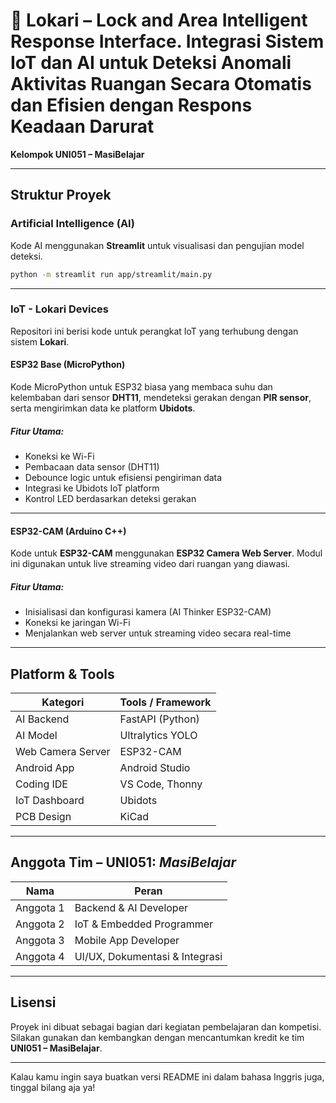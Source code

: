 
# 🚨 Lokari – Lock and Area Intelligent Response Interface. Integrasi Sistem IoT dan AI untuk Deteksi Anomali Aktivitas Ruangan Secara Otomatis dan Efisien dengan Respons Keadaan Darurat
**Kelompok UNI051 – MasiBelajar**

---

## Struktur Proyek

### Artificial Intelligence (AI)

Kode AI menggunakan **Streamlit** untuk visualisasi dan pengujian model deteksi.

```bash
python -m streamlit run app/streamlit/main.py
```

---

### IoT - Lokari Devices

Repositori ini berisi kode untuk perangkat IoT yang terhubung dengan sistem **Lokari**.

#### ESP32 Base (MicroPython)

Kode MicroPython untuk ESP32 biasa yang membaca suhu dan kelembaban dari sensor **DHT11**, mendeteksi gerakan dengan **PIR sensor**, serta mengirimkan data ke platform **Ubidots**.

##### Fitur Utama:
- Koneksi ke Wi-Fi
- Pembacaan data sensor (DHT11)
- Debounce logic untuk efisiensi pengiriman data
- Integrasi ke Ubidots IoT platform
- Kontrol LED berdasarkan deteksi gerakan

---

#### ESP32-CAM (Arduino C++)

Kode untuk **ESP32-CAM** menggunakan **ESP32 Camera Web Server**. Modul ini digunakan untuk live streaming video dari ruangan yang diawasi.

##### Fitur Utama:
- Inisialisasi dan konfigurasi kamera (AI Thinker ESP32-CAM)
- Koneksi ke jaringan Wi-Fi
- Menjalankan web server untuk streaming video secara real-time

---

## Platform & Tools

| Kategori          | Tools / Framework                     |
|-------------------|----------------------------------------|
| AI Backend        | FastAPI (Python)                      |
| AI Model          | Ultralytics YOLO                      |
| Web Camera Server | ESP32-CAM                             |
| Android App       | Android Studio                        |
| Coding IDE        | VS Code, Thonny                       |
| IoT Dashboard     | Ubidots                               |
| PCB Design        | KiCad                                 |

---

## Anggota Tim – UNI051: *MasiBelajar*

| Nama              | Peran                         |
|-------------------|-------------------------------|
| Anggota 1         | Backend & AI Developer        |
| Anggota 2         | IoT & Embedded Programmer     |
| Anggota 3         | Mobile App Developer          |
| Anggota 4         | UI/UX, Dokumentasi & Integrasi|

---

## Lisensi

Proyek ini dibuat sebagai bagian dari kegiatan pembelajaran dan kompetisi. Silakan gunakan dan kembangkan dengan mencantumkan kredit ke tim **UNI051 – MasiBelajar**.

---

Kalau kamu ingin saya buatkan versi README ini dalam bahasa Inggris juga, tinggal bilang aja ya!